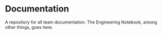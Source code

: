 Documentation
=============

A repository for all team documentation. The Engineering Notebook, among other things, goes here.
